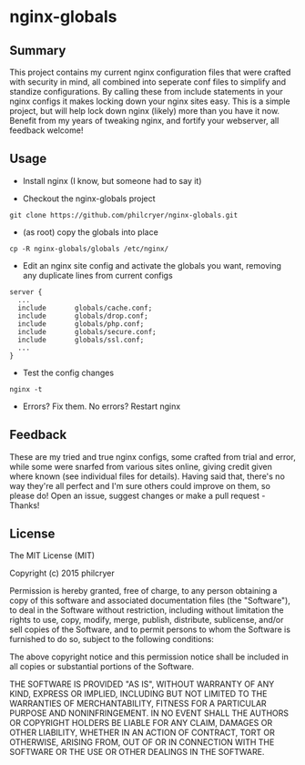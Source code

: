 # nginx-globals

## Summary
This project contains my current nginx configuration files that were crafted with security in mind, all combined into seperate conf files to simplify and standize configurations. By calling these from include statements in your nginx configs it makes locking down your nginx sites easy. This is a simple project, but will help lock down nginx (likely) more than you have it now. Benefit from my years of tweaking nginx, and fortify your webserver, all feedback welcome!

## Usage
* Install nginx (I know, but someone had to say it)

* Checkout the nginx-globals project

```
git clone https://github.com/philcryer/nginx-globals.git
```

* (as root) copy the globals into place

```
cp -R nginx-globals/globals /etc/nginx/
```

* Edit an nginx site config and activate the globals you want, removing any duplicate lines from current configs

```
server {
  ...
  include       globals/cache.conf;
  include       globals/drop.conf;
  include       globals/php.conf;
  include       globals/secure.conf;
  include       globals/ssl.conf;
  ...
}
```

* Test the config changes

```
nginx -t
```

* Errors? Fix them. No errors? Restart nginx

## Feedback
These are my tried and true nginx configs, some crafted from trial and error, while some were snarfed from various sites online, giving credit given where known (see individual files for details). Having said that, there's no way they're all perfect and I'm sure others could improve on them, so please do! Open an issue, suggest changes or make a pull request - Thanks!

## License
The MIT License (MIT)

Copyright (c) 2015 philcryer

Permission is hereby granted, free of charge, to any person obtaining a copy
of this software and associated documentation files (the "Software"), to deal
in the Software without restriction, including without limitation the rights
to use, copy, modify, merge, publish, distribute, sublicense, and/or sell
copies of the Software, and to permit persons to whom the Software is
furnished to do so, subject to the following conditions:

The above copyright notice and this permission notice shall be included in all
copies or substantial portions of the Software.

THE SOFTWARE IS PROVIDED "AS IS", WITHOUT WARRANTY OF ANY KIND, EXPRESS OR
IMPLIED, INCLUDING BUT NOT LIMITED TO THE WARRANTIES OF MERCHANTABILITY,
FITNESS FOR A PARTICULAR PURPOSE AND NONINFRINGEMENT. IN NO EVENT SHALL THE
AUTHORS OR COPYRIGHT HOLDERS BE LIABLE FOR ANY CLAIM, DAMAGES OR OTHER
LIABILITY, WHETHER IN AN ACTION OF CONTRACT, TORT OR OTHERWISE, ARISING FROM,
OUT OF OR IN CONNECTION WITH THE SOFTWARE OR THE USE OR OTHER DEALINGS IN THE
SOFTWARE.

